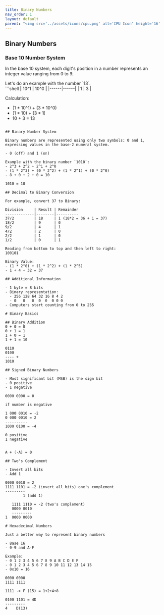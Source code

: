 ```yaml
---
title: Binary Numbers
nav_order: 1
layout: default
parent: "<img src='../assets/icons/cpu.png' alt='CPU Icon' height='16' width='16' style='vertical-align:middle'> x86 Assembly NASM"
---
```


## **Binary Numbers**

### **Base 10 Number System**

In the base 10 system, each digit's position in a number represents an integer value ranging from 0 to 9.

<div class="code-example" markdown="1">
Let's do an example with the number `13`.
</div>
```shell
| 10^1 | 10^0 |
|------|------|
|  1   |  3   |

Calculation:
- (1 * 10^1) + (3 * 10^0)
- (1 * 10) + (3 * 1)
- 10 + 3 = 13
```

## Binary Number System

Binary numbers are represented using only two symbols: 0 and 1, expressing values in the base-2 numeral system.

- 0 (off) and 1 (on)

Example with the binary number `1010`:
- 2^3 + 2^2 + 2^1 + 2^0
- (1 * 2^3) + (0 * 2^2) + (1 * 2^1) + (0 * 2^0)
- 8 + 0 + 2 + 0 = 10

1010 = 10

## Decimal to Binary Conversion

For example, convert 37 to Binary:

Division     | Result | Remainder
-------------|--------|----------
37/2         | 18     | 1 (18*2 = 36 + 1 = 37)
18/2         | 9      | 0
9/2          | 4      | 1
4/2          | 2      | 0
2/2          | 1      | 0
1/2          | 0      | 1

Reading from bottom to top and then left to right:
100101

Binary Value:
- (1 * 2^0) + (1 * 2^2) + (1 * 2^5)
- 1 + 4 + 32 = 37

## Additional Information

- 1 byte = 8 bits
- Binary representation:
  - 256 128 64 32 16 8 4 2
  - 0   0   0  0  0  0 0 0
- Computers start counting from 0 to 255

# Binary Basics

## Binary Addition
0 + 0 = 0
0 + 1 = 1
1 + 0 = 1
1 + 1 = 10

0110
0100
---- +
1010

## Signed Binary Numbers

- Most significant bit (MSB) is the sign bit
- 0 positive
- 1 negative

0000 0000 = 0

if number is negative

1 000 0010 = -2
0 000 0010 = 2
----------
1000 0100 = -4

0 positive
1 negative


A + (-A) = 0

## Two's Complement

- Invert all bits
- Add 1

0000 0010 = 2
1111 1101 = -2 (invert all bits) one's complement
---------
        1 (add 1)

   1111 1110 = -2 (two's complement)
   0000 0010
   ---------
1  0000 0000

# Hexadecimal Numbers

Just a better way to represent binary numbers

- Base 16
- 0-9 and A-F

Example:
- 0 1 2 3 4 5 6 7 8 9 A B C D E F
- 0 1 2 3 4 5 6 7 8 9 10 11 12 13 14 15
- 0x10 = 16

0000 0000
1111 1111

1111 -> F (15) = 1+2+4+8

0100 1101 = 4D
---------
4    D(13)